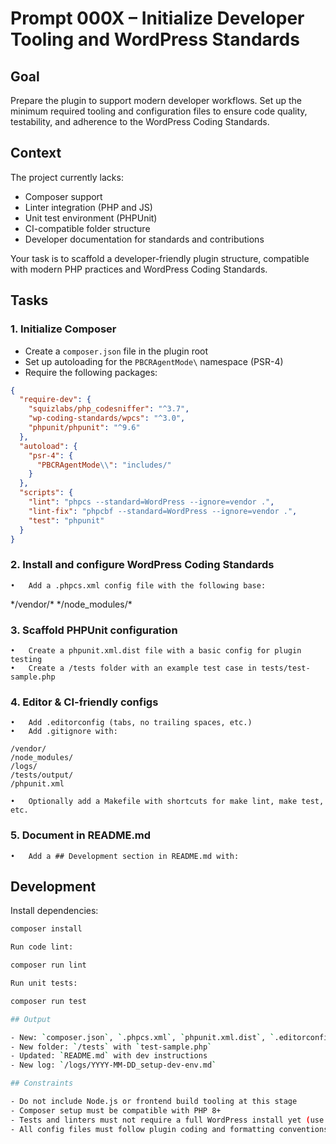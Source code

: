 # Prompt 000X – Initialize Developer Tooling and WordPress Standards

## Goal

Prepare the plugin to support modern developer workflows. Set up the minimum required tooling and configuration files to ensure code quality, testability, and adherence to the WordPress Coding Standards.

## Context

The project currently lacks:

- Composer support
- Linter integration (PHP and JS)
- Unit test environment (PHPUnit)
- CI-compatible folder structure
- Developer documentation for standards and contributions

Your task is to scaffold a developer-friendly plugin structure, compatible with modern PHP practices and WordPress Coding Standards.

## Tasks

### 1. Initialize Composer

- Create a `composer.json` file in the plugin root
- Set up autoloading for the `PBCRAgentMode\` namespace (PSR-4)
- Require the following packages:

```json
{
  "require-dev": {
    "squizlabs/php_codesniffer": "^3.7",
    "wp-coding-standards/wpcs": "^3.0",
    "phpunit/phpunit": "^9.6"
  },
  "autoload": {
    "psr-4": {
      "PBCRAgentMode\\": "includes/"
    }
  },
  "scripts": {
    "lint": "phpcs --standard=WordPress --ignore=vendor .",
    "lint-fix": "phpcbf --standard=WordPress --ignore=vendor .",
    "test": "phpunit"
  }
}
```
### 2. Install and configure WordPress Coding Standards
	•	Add a .phpcs.xml config file with the following base:

<?xml version="1.0"?>
<ruleset name="PBCRAgentMode Standards">
  <rule ref="WordPress"/>
  <exclude-pattern>*/vendor/*</exclude-pattern>
  <exclude-pattern>*/node_modules/*</exclude-pattern>
</ruleset>

### 3. Scaffold PHPUnit configuration
	•	Create a phpunit.xml.dist file with a basic config for plugin testing
	•	Create a /tests folder with an example test case in tests/test-sample.php

### 4. Editor & CI-friendly configs
	•	Add .editorconfig (tabs, no trailing spaces, etc.)
	•	Add .gitignore with:
```
/vendor/
/node_modules/
/logs/
/tests/output/
/phpunit.xml
```
	•	Optionally add a Makefile with shortcuts for make lint, make test, etc.

### 5. Document in README.md
	•	Add a ## Development section in README.md with:

## Development

Install dependencies:

```bash
composer install

Run code lint:

composer run lint

Run unit tests:

composer run test

## Output

- New: `composer.json`, `.phpcs.xml`, `phpunit.xml.dist`, `.editorconfig`, `.gitignore`
- New folder: `/tests` with `test-sample.php`
- Updated: `README.md` with dev instructions
- New log: `/logs/YYYY-MM-DD_setup-dev-env.md`

## Constraints

- Do not include Node.js or frontend build tooling at this stage
- Composer setup must be compatible with PHP 8+
- Tests and linters must not require a full WordPress install yet (use stubs)
- All config files must follow plugin coding and formatting conventions
